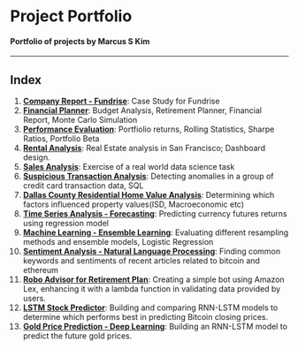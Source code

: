 # Project Portfolio
#### Portfolio of projects by Marcus S Kim
---
## Index
1. **[Company Report - Fundrise](https://github.com/coolwonny/Portfolio_project/tree/master/Company_report_Fundrise)**: Case Study for Fundrise
2. **[Financial Planner](https://github.com/coolwonny/Portfolio_project/tree/master/Financial_planner)**: Budget Analysis, Retirement Planner, Financial Report, Monte Carlo Simulation
3. **[Performance Evaluation](https://github.com/coolwonny/Portfolio_project/tree/master/Performance_evaluation)**: Portfiolio returns, Rolling Statistics, Sharpe Ratios, Portfolio Beta
4. **[Rental Analysis](https://github.com/coolwonny/Portfolio_project/tree/master/Rental_analysis)**: Real Estate analysis in San Francisco; Dashboard design.
5. **[Sales Analysis](https://github.com/coolwonny/Portfolio_project/tree/master/Sales_analysis)**: Exercise of a real world data science task
6. **[Suspicious Transaction Analysis](https://github.com/coolwonny/Portfolio_project/tree/master/Suspicious_transaction_analysis)**: Detecting anomalies in a group of credit card transaction data, SQL
7. **[Dallas County Residential Home Value Analysis](https://github.com/coolwonny/Portfolio_project/tree/master/Dallas_county_home_value_analysis)**: Determining which factors influenced property values(ISD, Macroeconomic etc)
8. **[Time Series Analysis - Forecasting](https://github.com/coolwonny/time_series_forecasting)**: Predicting currency futures returns using regression model
9. **[Machine Learning - Ensemble Learning](https://github.com/coolwonny/ensemble_learning)**: Evaluating different resampling methods and ensemble models, Logistic Regression
10. **[Sentiment Analysis - Natural Language Processing](https://github.com/coolwonny/Sentiment_Analysis_NLP)**: Finding common keywords and sentiments of recent articles related to bitcoin and ethereum
11. **[Robo Advisor for Retirement Plan](https://github.com/coolwonny/RoboAdvisor)**: Creating a simple bot using Amazon Lex, enhancing it with a lambda function in validating data provided by users.
12. **[LSTM Stock Predictor](https://github.com/coolwonny/LSTM-Stock-Predictor)**: Building and comparing RNN-LSTM models to determine which performs best in predicting Bitcoin closing prices.
13. **[Gold Price Prediction - Deep Learning](https://github.com/coolwonny/Gold-Price-Prediction)**: Building an RNN-LSTM model to predict the future gold prices.
